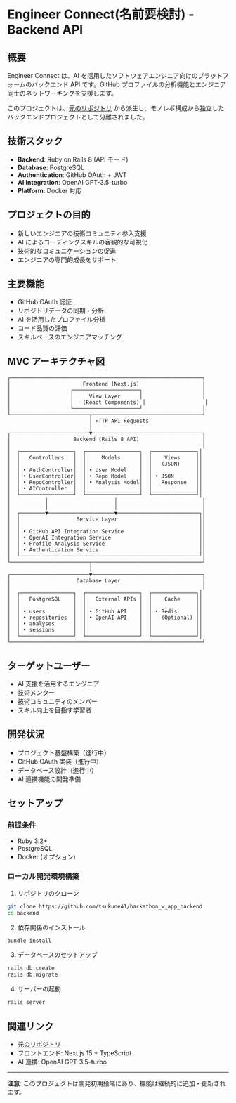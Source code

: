 # Engineer Connect(名前要検討) - Backend API

## 概要

Engineer Connect は、AI を活用したソフトウェアエンジニア向けのプラットフォームのバックエンド API です。GitHub プロファイルの分析機能とエンジニア同士のネットワーキングを支援します。

このプロジェクトは、[元のリポジトリ](https://github.com/tsukuneA1/hackathon_w_app) から派生し、モノレポ構成から独立したバックエンドプロジェクトとして分離されました。

## 技術スタック

- **Backend**: Ruby on Rails 8 (API モード)
- **Database**: PostgreSQL
- **Authentication**: GitHub OAuth + JWT
- **AI Integration**: OpenAI GPT-3.5-turbo
- **Platform**: Docker 対応

## プロジェクトの目的

- 新しいエンジニアの技術コミュニティ参入支援
- AI によるコーディングスキルの客観的な可視化
- 技術的なコミュニケーションの促進
- エンジニアの専門的成長をサポート

## 主要機能

- GitHub OAuth 認証
- リポジトリデータの同期・分析
- AI を活用したプロファイル分析
- コード品質の評価
- スキルベースのエンジニアマッチング

## MVC アーキテクチャ図

```
┌─────────────────────────────────────────────────────────────┐
│                       Frontend (Next.js)                    │
│                   ┌─────────────────────┐                   │
│                   │     View Layer      │                   │
│                   │   (React Components) │                   │
│                   └─────────────────────┘                   │
└─────────────────────────┬───────────────────────────────────┘
                          │ HTTP API Requests
                          │
┌─────────────────────────▼───────────────────────────────────┐
│                    Backend (Rails 8 API)                    │
│                                                             │
│  ┌─────────────────┐  ┌─────────────────┐  ┌──────────────┐│
│  │   Controllers   │  │     Models      │  │    Views     ││
│  │                 │  │                 │  │   (JSON)     ││
│  │ • AuthController│  │ • User Model    │  │              ││
│  │ • UserController│  │ • Repo Model    │  │ • JSON       ││
│  │ • RepoController│  │ • Analysis Model│  │   Response   ││
│  │ • AIController  │  │                 │  │              ││
│  └─────────────────┘  └─────────────────┘  └──────────────┘│
│           │                     │                           │
│           │                     │                           │
│  ┌────────▼─────────────────────▼──────────────────────────┐│
│  │                  Service Layer                          ││
│  │                                                         ││
│  │ • GitHub API Integration Service                        ││
│  │ • OpenAI Integration Service                            ││
│  │ • Profile Analysis Service                              ││
│  │ • Authentication Service                                ││
│  └─────────────────────────────────────────────────────────┘│
└─────────────────────────┬───────────────────────────────────┘
                          │
┌─────────────────────────▼───────────────────────────────────┐
│                     Database Layer                          │
│                                                             │
│  ┌─────────────────┐  ┌─────────────────┐  ┌──────────────┐│
│  │   PostgreSQL    │  │   External APIs │  │    Cache     ││
│  │                 │  │                 │  │              ││
│  │ • users         │  │ • GitHub API    │  │ • Redis      ││
│  │ • repositories  │  │ • OpenAI API    │  │   (Optional) ││
│  │ • analyses      │  │                 │  │              ││
│  │ • sessions      │  │                 │  │              ││
│  └─────────────────┘  └─────────────────┘  └──────────────┘│
└─────────────────────────────────────────────────────────────┘
```

## ターゲットユーザー

- AI 支援を活用するエンジニア
- 技術メンター
- 技術コミュニティのメンバー
- スキル向上を目指す学習者

## 開発状況

- プロジェクト基盤構築（進行中）
- GitHub OAuth 実装（進行中）
- データベース設計（進行中）
- AI 連携機能の開発準備

## セットアップ

### 前提条件

- Ruby 3.2+
- PostgreSQL
- Docker (オプション)

### ローカル開発環境構築

1. リポジトリのクローン
```bash
git clone https://github.com/tsukuneA1/hackathon_w_app_backend
cd backend
```

2. 依存関係のインストール
```bash
bundle install
```

3. データベースのセットアップ
```bash
rails db:create
rails db:migrate
```

4. サーバーの起動
```bash
rails server
```

## 関連リンク

- [元のリポジトリ](https://github.com/tsukuneA1/hackathon_w_app)
- フロントエンド: Next.js 15 + TypeScript
- AI 連携: OpenAI GPT-3.5-turbo

---

**注意**: このプロジェクトは開発初期段階にあり、機能は継続的に追加・更新されます。
